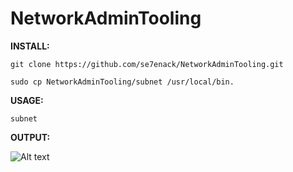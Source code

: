 # NetworkAdminTooling


**INSTALL:**

```git clone https://github.com/se7enack/NetworkAdminTooling.git```

```sudo cp NetworkAdminTooling/subnet /usr/local/bin.```




**USAGE:**

```subnet```





**OUTPUT:**

![Alt text](https://github.com/se7enack/NetworkAdminTooling/blob/main/screenshot.png?raw=true?raw=true "NetworkAdminTooling")

